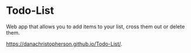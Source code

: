 # Todo-List
Web app that allows you to add items to your list, cross them out or delete them.

https://danachristopherson.github.io/Todo-List/.
